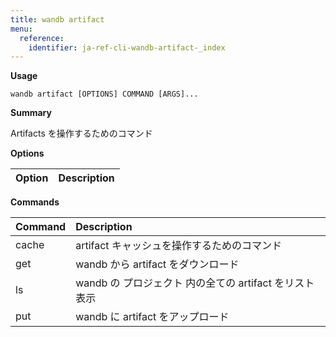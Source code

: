 ```yaml
---
title: wandb artifact
menu:
  reference:
    identifier: ja-ref-cli-wandb-artifact-_index
---
```


**Usage**

`wandb artifact [OPTIONS] COMMAND [ARGS]...`

**Summary**

Artifacts を操作するためのコマンド


**Options**

| **Option** | **Description** |
| :--- | :--- |


**Commands**

| **Command** | **Description** |
| :--- | :--- |
| cache | artifact キャッシュを操作するためのコマンド |
| get | wandb から artifact をダウンロード |
| ls | wandb の プロジェクト 内の全ての artifact をリスト表示 |
| put | wandb に artifact をアップロード |
